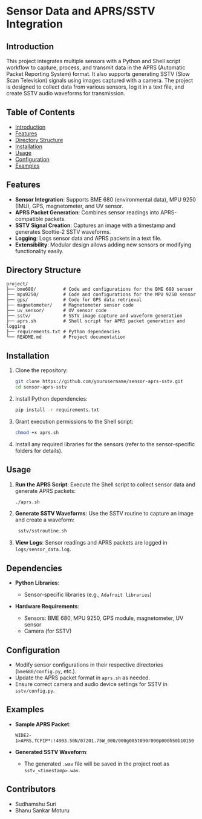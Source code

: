 # Sensor Data and APRS/SSTV Integration

## Introduction

This project integrates multiple sensors with a Python and Shell script workflow to capture, process, and transmit data in the APRS (Automatic Packet Reporting System) format. It also supports generating SSTV (Slow Scan Television) signals using images captured with a camera. The project is designed to collect data from various sensors, log it in a text file, and create SSTV audio waveforms for transmission.

## Table of Contents

- [Introduction](#introduction)
- [Features](#features)
- [Directory Structure](#directory-structure)
- [Installation](#installation)
- [Usage](#usage)
- [Configuration](#configuration)
- [Examples](#examples)

## Features

- **Sensor Integration**: Supports BME 680 (environmental data), MPU 9250 (IMU), GPS, magnetometer, and UV sensor.
- **APRS Packet Generation**: Combines sensor readings into APRS-compatible packets.
- **SSTV Signal Creation**: Captures an image with a timestamp and generates Scottie-2 SSTV waveforms.
- **Logging**: Logs sensor data and APRS packets in a text file.
- **Extensibility**: Modular design allows adding new sensors or modifying functionality easily.

## Directory Structure

```plaintext
project/
├── bme680/          # Code and configurations for the BME 680 sensor
├── mpu9250/         # Code and configurations for the MPU 9250 sensor
├── gps/             # Code for GPS data retrieval
├── magnetometer/    # Magnetometer sensor code
├── uv_sensor/       # UV sensor code
├── sstv/            # SSTV image capture and waveform generation
├── aprs.sh          # Shell script for APRS packet generation and logging
├── requirements.txt # Python dependencies
└── README.md        # Project documentation
```

## Installation

1. Clone the repository:
   ```bash
   git clone https://github.com/yourusername/sensor-aprs-sstv.git
   cd sensor-aprs-sstv
   ```

2. Install Python dependencies:
   ```bash
   pip install -r requirements.txt
   ```

3. Grant execution permissions to the Shell script:
   ```bash
   chmod +x aprs.sh
   ```

4. Install any required libraries for the sensors (refer to the sensor-specific folders for details).

## Usage

1. **Run the APRS Script**: 
   Execute the Shell script to collect sensor data and generate APRS packets:
   ```bash
   ./aprs.sh
   ```

2. **Generate SSTV Waveforms**:
   Use the SSTV routine to capture an image and create a waveform:
   ```bash
    sstv/sstroutine.sh
   ```

3. **View Logs**:
   Sensor readings and APRS packets are logged in `logs/sensor_data.log`.

## Dependencies

- **Python Libraries**:
  - Sensor-specific libraries (e.g., `Adafruit libraries`)

- **Hardware Requirements**:
  - Sensors: BME 680, MPU 9250, GPS module, magnetometer, UV sensor
  - Camera (for SSTV)

## Configuration

- Modify sensor configurations in their respective directories (`bme680/config.py`, etc.).
- Update the APRS packet format in `aprs.sh` as needed.
- Ensure correct camera and audio device settings for SSTV in `sstv/config.py`.

## Examples

- **Sample APRS Packet**:
  ```plaintext
  WIDE2-1>APRS,TCPIP*:!4903.50N/07201.75W_000/000g005t090r000p000h50b10150
  ```

- **Generated SSTV Waveform**:
  - The generated `.wav` file will be saved in the project root as `sstv_<timestamp>.wav`.


## Contributors

- Sudhamshu Suri
- Bhanu Sankar Moturu
